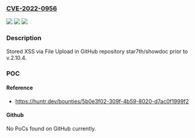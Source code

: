 ### [CVE-2022-0956](https://cve.mitre.org/cgi-bin/cvename.cgi?name=CVE-2022-0956)
![](https://img.shields.io/static/v1?label=Product&message=star7th%2Fshowdoc&color=blue)
![](https://img.shields.io/static/v1?label=Version&message=n%2Fa&color=blue)
![](https://img.shields.io/static/v1?label=Vulnerability&message=CWE-79%20Improper%20Neutralization%20of%20Input%20During%20Web%20Page%20Generation%20('Cross-site%20Scripting')&color=brighgreen)

### Description

Stored XSS via File Upload in GitHub repository star7th/showdoc prior to v.2.10.4.

### POC

#### Reference
- https://huntr.dev/bounties/5b0e3f02-309f-4b59-8020-d7ac0f1999f2

#### Github
No PoCs found on GitHub currently.

